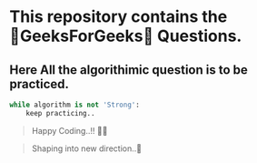 # This repository contains the &#x1F539;**GeeksForGeeks**&#x1F539; Questions.

## Here All the algorithimic question is to be practiced.


```python
while algorithm is not 'Strong':
    keep practicing..

```
>Happy Coding..!! &#x1F49B;&#x1F499;

>Shaping into new direction..&#129409;
